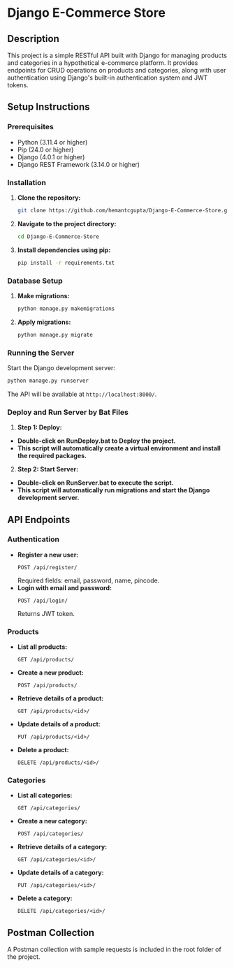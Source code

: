 # Django E-Commerce Store

## Description
This project is a simple RESTful API built with Django for managing products and categories in a hypothetical e-commerce platform. It provides endpoints for CRUD operations on products and categories, along with user authentication using Django's built-in authentication system and JWT tokens.

## Setup Instructions

### Prerequisites
- Python (3.11.4 or higher)
- Pip (24.0 or higher)
- Django (4.0.1 or higher)
- Django REST Framework (3.14.0 or higher)

### Installation
1. **Clone the repository:**
   ```bash
   git clone https://github.com/hemantcgupta/Django-E-Commerce-Store.git
   ```
2. **Navigate to the project directory:**
   ```bash
   cd Django-E-Commerce-Store
   ```
3. **Install dependencies using pip:**
   ```bash
   pip install -r requirements.txt
   ```

### Database Setup
1. **Make migrations:**
   ```bash
   python manage.py makemigrations
   ```
2. **Apply migrations:**
   ```bash
   python manage.py migrate
   ```

### Running the Server
Start the Django development server:
```bash
python manage.py runserver
```

The API will be available at `http://localhost:8000/`.

### Deploy and Run Server by Bat Files
1. **Step 1: Deploy:**
- **Double-click on RunDeploy.bat to Deploy the project.**
- **This script will automatically create a virtual environment and install the required packages.**
2. **Step 2: Start Server:**
- **Double-click on RunServer.bat to execute the script.**
- **This script will automatically run migrations and start the Django development server.**


## API Endpoints

### Authentication
- **Register a new user:**
  ```
  POST /api/register/
  ```
  Required fields: email, password, name, pincode.
- **Login with email and password:**
  ```
  POST /api/login/
  ```
  Returns JWT token.

### Products
- **List all products:**
  ```
  GET /api/products/
  ```
- **Create a new product:**
  ```
  POST /api/products/
  ```
- **Retrieve details of a product:**
  ```
  GET /api/products/<id>/
  ```
- **Update details of a product:**
  ```
  PUT /api/products/<id>/
  ```
- **Delete a product:**
  ```
  DELETE /api/products/<id>/
  ```

### Categories
- **List all categories:**
  ```
  GET /api/categories/
  ```
- **Create a new category:**
  ```
  POST /api/categories/
  ```
- **Retrieve details of a category:**
  ```
  GET /api/categories/<id>/
  ```
- **Update details of a category:**
  ```
  PUT /api/categories/<id>/
  ```
- **Delete a category:**
  ```
  DELETE /api/categories/<id>/
  ```

## Postman Collection
A Postman collection with sample requests is included in the root folder of the project.
